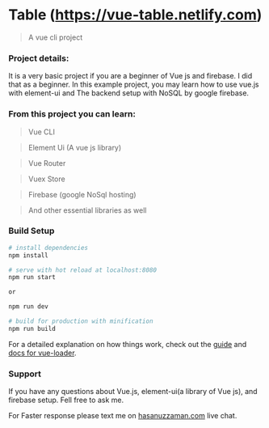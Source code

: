 # Table (https://vue-table.netlify.com)
> A vue cli project

### Project details:
It is a very basic project if you are a beginner of Vue js and firebase. I did that as a beginner.
In this example project, you may learn how to use vue.js with element-ui and 
The backend setup with NoSQL by google firebase.


### From this project you can learn:
> Vue CLI

> Element Ui (A vue js library)

> Vue Router

> Vuex Store

> Firebase (google NoSql hosting)

> And other essential libraries as well




### Build Setup

``` bash
# install dependencies
npm install

# serve with hot reload at localhost:8080
npm run start

or

npm run dev

# build for production with minification
npm run build

```

For a detailed explanation on how things work, check out the [guide](http://vuejs-templates.github.io/webpack/) and [docs for vue-loader](http://vuejs.github.io/vue-loader).

### Support
If you have any questions about Vue.js, element-ui(a library of Vue js), and firebase setup. Fell free to ask me.

For Faster response please text me on <a href="https://www.hasanuzzaman.com" target="_blank">hasanuzzaman.com</a> live chat.
